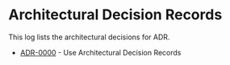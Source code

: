 # Architectural Decision Records

This log lists the architectural decisions for ADR.

<!-- adrlog -- Regenerate the content by using "adr-log -i". You can install it via "npm install -g adr-log" -->

- [ADR-0000](0000-use-architectural-decision-records.md) - Use Architectural Decision Records
